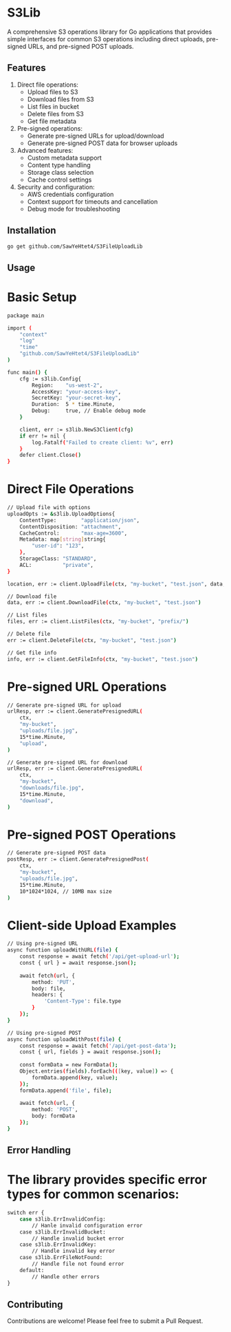 # S3Lib

A comprehensive S3 operations library for Go applications that provides simple interfaces for common S3 operations including direct uploads, pre-signed URLs, and pre-signed POST uploads.

## Features
1. Direct file operations:
   - Upload files to S3
   - Download files from S3
   - List files in bucket
   - Delete files from S3
   - Get file metadata
2. Pre-signed operations:
   - Generate pre-signed URLs for upload/download
   - Generate pre-signed POST data for browser uploads
3. Advanced features:
   - Custom metadata support
   - Content type handling
   - Storage class selection
   - Cache control settings
4. Security and configuration:
   - AWS credentials configuration
   - Context support for timeouts and cancellation
   - Debug mode for troubleshooting

## Installation

```bash
go get github.com/SawYeHtet4/S3FileUploadLib
```

## Usage

# Basic Setup

```bash
package main

import (
    "context"
    "log"
    "time"
    "github.com/SawYeHtet4/S3FileUploadLib"
)

func main() {
    cfg := s3lib.Config{
        Region:    "us-west-2",
        AccessKey: "your-access-key",
        SecretKey: "your-secret-key",
        Duration:  5 * time.Minute,
        Debug:     true, // Enable debug mode
    }

    client, err := s3lib.NewS3Client(cfg)
    if err != nil {
        log.Fatalf("Failed to create client: %v", err)
    }
    defer client.Close()
}
```

# Direct File Operations

```bash
// Upload file with options
uploadOpts := &s3lib.UploadOptions{
    ContentType:        "application/json",
    ContentDisposition: "attachment",
    CacheControl:       "max-age=3600",
    Metadata: map[string]string{
        "user-id": "123",
    },
    StorageClass: "STANDARD",
    ACL:          "private",
}

location, err := client.UploadFile(ctx, "my-bucket", "test.json", data, uploadOpts)

// Download file
data, err := client.DownloadFile(ctx, "my-bucket", "test.json")

// List files
files, err := client.ListFiles(ctx, "my-bucket", "prefix/")

// Delete file
err := client.DeleteFile(ctx, "my-bucket", "test.json")

// Get file info
info, err := client.GetFileInfo(ctx, "my-bucket", "test.json")
```


# Pre-signed URL Operations

```bash
// Generate pre-signed URL for upload
urlResp, err := client.GeneratePresignedURL(
    ctx,
    "my-bucket",
    "uploads/file.jpg",
    15*time.Minute,
    "upload",
)

// Generate pre-signed URL for download
urlResp, err := client.GeneratePresignedURL(
    ctx,
    "my-bucket",
    "downloads/file.jpg",
    15*time.Minute,
    "download",
)
```

# Pre-signed POST Operations

```bash 
// Generate pre-signed POST data
postResp, err := client.GeneratePresignedPost(
    ctx,
    "my-bucket",
    "uploads/file.jpg",
    15*time.Minute,
    10*1024*1024, // 10MB max size
)
```

# Client-side Upload Examples

```bash
// Using pre-signed URL
async function uploadWithURL(file) {
    const response = await fetch('/api/get-upload-url');
    const { url } = await response.json();
    
    await fetch(url, {
        method: 'PUT',
        body: file,
        headers: {
            'Content-Type': file.type
        }
    });
}

// Using pre-signed POST
async function uploadWithPost(file) {
    const response = await fetch('/api/get-post-data');
    const { url, fields } = await response.json();
    
    const formData = new FormData();
    Object.entries(fields).forEach(([key, value]) => {
        formData.append(key, value);
    });
    formData.append('file', file);
    
    await fetch(url, {
        method: 'POST',
        body: formData
    });
}
```

## Error Handling
# The library provides specific error types for common scenarios:

```bash
switch err {
    case s3lib.ErrInvalidConfig:
        // Hanle invalid configuration error
    case s3lib.ErrInvalidBucket:
        // Handle invalid bucket error
    case s3lib.ErrInvalidKey:
        // Handle invalid key error
    case s3lib.ErrFileNotFound:
        // Handle file not found error
    default:
        // Handle other errors
}
```

## Contributing
Contributions are welcome! Please feel free to submit a Pull Request.
